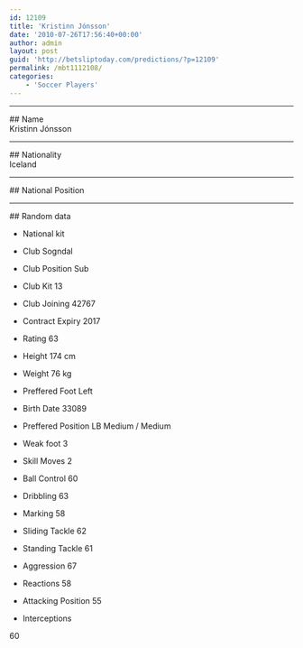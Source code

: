 ```yaml
---
id: 12109
title: 'Kristinn Jónsson'
date: '2010-07-26T17:56:40+00:00'
author: admin
layout: post
guid: 'http://betsliptoday.com/predictions/?p=12109'
permalink: /mbt1112108/
categories:
    - 'Soccer Players'
---
```


- - - - - -

\## Name  
 Kristinn Jónsson

- - - - - -

\## Nationality  
 Iceland

- - - - - -

\## National Position

- - - - - -

\## Random data

- National kit
- Club
 Sogndal

- Club Position
 Sub

- Club Kit
 13

- Club Joining
 42767

- Contract Expiry
 2017

- Rating
 63

- Height
 174 cm

- Weight
 76 kg

- Preffered Foot
 Left

- Birth Date
 33089

- Preffered Position
 LB Medium / Medium

- Weak foot
 3

- Skill Moves
 2

- Ball Control
 60

- Dribbling
 63

- Marking
 58

- Sliding Tackle
 62

- Standing Tackle
 61

- Aggression
 67

- Reactions
 58

- Attacking Position
 55

- Interceptions

 60